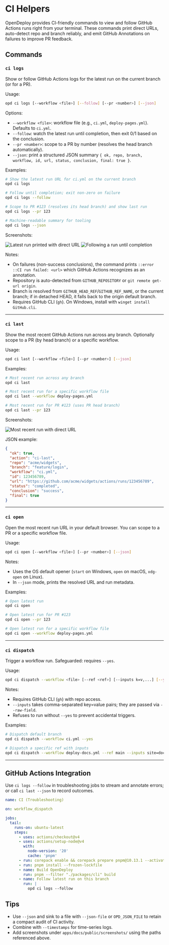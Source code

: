 # CI Helpers

OpenDeploy provides CI-friendly commands to view and follow GitHub Actions runs right from your terminal. These commands print direct URLs, auto-detect repo and branch reliably, and emit GitHub Annotations on failures to improve PR feedback.

## Commands

### `ci logs`

Show or follow GitHub Actions logs for the latest run on the current branch (or for a PR).

Usage:

```bash
opd ci logs [--workflow <file>] [--follow] [--pr <number>] [--json]
```

Options:

- `--workflow <file>`: workflow file (e.g., `ci.yml`, `deploy-pages.yml`). Defaults to `ci.yml`.
- `--follow`: watch the latest run until completion, then exit 0/1 based on the conclusion.
- `--pr <number>`: scope to a PR by number (resolves the head branch automatically).
- `--json`: print a structured JSON summary `{ ok, repo, branch, workflow, id, url, status, conclusion, final: true }`.

Examples:

```bash
# Show the latest run URL for ci.yml on the current branch
opd ci logs

# Follow until completion; exit non-zero on failure
opd ci logs --follow

# Scope to PR #123 (resolves its head branch) and show last run
opd ci logs --pr 123

# Machine-readable summary for tooling
opd ci logs --json
```

Screenshots:

<img src="/screenshots/ci-logs-latest.png" alt="Latest run printed with direct URL" />
<img src="/screenshots/ci-logs-follow.png" alt="Following a run until completion" />

Notes:

- On failures (non-success conclusions), the command prints `::error ::CI run failed: <url>` which GitHub Actions recognizes as an annotation.
- Repository is auto-detected from `GITHUB_REPOSITORY` or `git remote get-url origin`.
- Branch is resolved from `GITHUB_HEAD_REF`/`GITHUB_REF_NAME`, or the current branch; if in detached HEAD, it falls back to the origin default branch.
- Requires GitHub CLI (`gh`). On Windows, install with `winget install GitHub.cli`.

---

### `ci last`

Show the most recent GitHub Actions run across any branch. Optionally scope to a PR (by head branch) or a specific workflow.

Usage:

```bash
opd ci last [--workflow <file>] [--pr <number>] [--json]
```

Examples:

```bash
# Most recent run across any branch
opd ci last

# Most recent run for a specific workflow file
opd ci last --workflow deploy-pages.yml

# Most recent run for PR #123 (uses PR head branch)
opd ci last --pr 123
```

Screenshots:

<img src="/screenshots/ci-last.png" alt="Most recent run with direct URL" />

JSON example:

```json
{
  "ok": true,
  "action": "ci-last",
  "repo": "acme/widgets",
  "branch": "feature/login",
  "workflow": "ci.yml",
  "id": 123456789,
  "url": "https://github.com/acme/widgets/actions/runs/123456789",
  "status": "completed",
  "conclusion": "success",
  "final": true
}
```

---

### `ci open`

Open the most recent run URL in your default browser. You can scope to a PR or a specific workflow file.

Usage:

```bash
opd ci open [--workflow <file>] [--pr <number>] [--json]
```

Notes:

- Uses the OS default opener (`start` on Windows, `open` on macOS, `xdg-open` on Linux).
- In `--json` mode, prints the resolved URL and run metadata.

Examples:

```bash
# Open latest run
opd ci open

# Open latest run for PR #123
opd ci open --pr 123

# Open latest run for a specific workflow file
opd ci open --workflow deploy-pages.yml
```

---

### `ci dispatch`

Trigger a workflow run. Safeguarded: requires `--yes`.

Usage:

```bash
opd ci dispatch --workflow <file> [--ref <ref>] [--inputs k=v,...] [--yes] [--json]
```

Notes:

- Requires GitHub CLI (`gh`) with repo access.
- `--inputs` takes comma-separated key=value pairs; they are passed via `--raw-field`.
- Refuses to run without `--yes` to prevent accidental triggers.

Examples:

```bash
# Dispatch default branch
opd ci dispatch --workflow ci.yml --yes

# Dispatch a specific ref with inputs
opd ci dispatch --workflow deploy-docs.yml --ref main --inputs site=docs,region=us --yes
```

---

## GitHub Actions Integration

Use `ci logs --follow` in troubleshooting jobs to stream and annotate errors; or call `ci last --json` to record outcomes.

```yaml
name: CI (Troubleshooting)

on: workflow_dispatch

jobs:
  tail:
    runs-on: ubuntu-latest
    steps:
      - uses: actions/checkout@v4
      - uses: actions/setup-node@v4
        with:
          node-version: '20'
          cache: 'pnpm'
      - run: corepack enable && corepack prepare pnpm@10.13.1 --activate
      - run: pnpm install --frozen-lockfile
      - name: Build OpenDeploy
        run: pnpm --filter "./packages/cli" build
      - name: Follow latest run on this branch
        run: |
          opd ci logs --follow
```

## Tips

- Use `--json` and sink to a file with `--json-file` or `OPD_JSON_FILE` to retain a compact audit of CI activity.
- Combine with `--timestamps` for time-series logs.
- Add screenshots under `apps/docs/public/screenshots/` using the paths referenced above.
